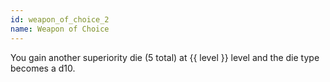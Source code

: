 ```yaml
---
id: weapon_of_choice_2
name: Weapon of Choice
---
```

You gain another superiority die (5 total) at {{ level }} level and the die type becomes a d10.
